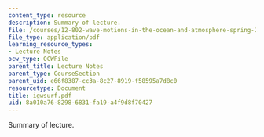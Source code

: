 ```yaml
---
content_type: resource
description: Summary of lecture.
file: /courses/12-802-wave-motions-in-the-ocean-and-atmosphere-spring-2004/8a010a7682986831fa19a4f9d8f70427_igwsurf.pdf
file_type: application/pdf
learning_resource_types:
- Lecture Notes
ocw_type: OCWFile
parent_title: Lecture Notes
parent_type: CourseSection
parent_uid: e66f8387-cc3a-8c27-8919-f58595a7d8c0
resourcetype: Document
title: igwsurf.pdf
uid: 8a010a76-8298-6831-fa19-a4f9d8f70427
---
```

Summary of lecture.

